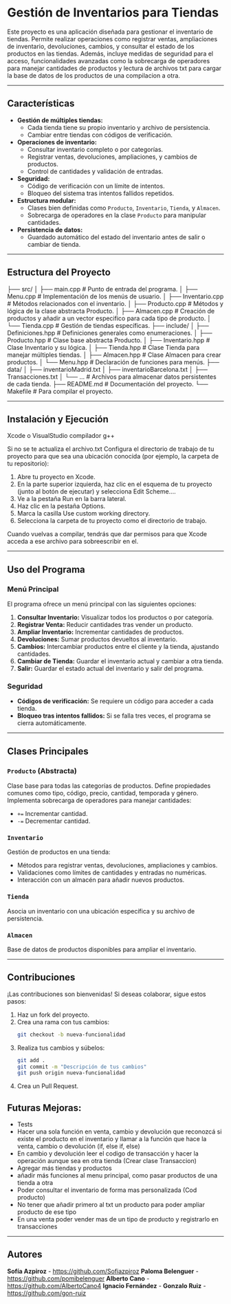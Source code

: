 # Gestión de Inventarios para Tiendas

Este proyecto es una aplicación diseñada para gestionar el inventario de tiendas. Permite realizar operaciones como registrar ventas, ampliaciones de inventario, devoluciones, cambios, y consultar el estado de los productos en las tiendas. Además, incluye medidas de seguridad para el acceso, funcionalidades avanzadas como la sobrecarga de operadores para manejar cantidades de productos y lectura de archivos txt para cargar la base de datos de los productos de una compilacion a otra.

---

## Características

- **Gestión de múltiples tiendas:**
  - Cada tienda tiene su propio inventario y archivo de persistencia.
  - Cambiar entre tiendas con códigos de verificación.
- **Operaciones de inventario:**
  - Consultar inventario completo o por categorías.
  - Registrar ventas, devoluciones, ampliaciones, y cambios de productos.
  - Control de cantidades y validación de entradas.
- **Seguridad:**
  - Código de verificación con un límite de intentos.
  - Bloqueo del sistema tras intentos fallidos repetidos.
- **Estructura modular:**
  - Clases bien definidas como `Producto`, `Inventario`, `Tienda`, y `Almacen`.
  - Sobrecarga de operadores en la clase `Producto` para manipular cantidades.
- **Persistencia de datos:**
  - Guardado automático del estado del inventario antes de salir o cambiar de tienda.

---

## Estructura del Proyecto

├── src/
│   ├── main.cpp            # Punto de entrada del programa.
│   ├── Menu.cpp            # Implementación de los menús de usuario.
│   ├── Inventario.cpp      # Métodos relacionados con el inventario.
│   ├── Producto.cpp        # Métodos y lógica de la clase abstracta Producto.
│   ├── Almacen.cpp         # Creación de productos y añadir a un vector especifico para cada tipo de producto.
│   └── Tienda.cpp          # Gestión de tiendas específicas.
├── include/
│   ├── Definiciones.hpp    # Definiciones generales como enumeraciones.
│   ├── Producto.hpp        # Clase base abstracta Producto.
│   ├── Inventario.hpp      # Clase Inventario y su lógica.
│   ├── Tienda.hpp          # Clase Tienda para manejar múltiples tiendas.
│   ├── Almacen.hpp         # Clase Almacen para crear productos.
│   └── Menu.hpp            # Declaración de funciones para menús.
├── data/
│   ├── inventarioMadrid.txt
│   ├── inventarioBarcelona.txt
│   ├── Transacciones.txt
│   └── ...                 # Archivos para almacenar datos persistentes de cada tienda.
├── README.md               # Documentación del proyecto.
└── Makefile                # Para compilar el proyecto.

---

## Instalación y Ejecución

Xcode o VisualStudio compilador g++

Si no se te actualiza el archivo.txt
Configura el directorio de trabajo de tu proyecto para que sea una ubicación conocida (por ejemplo, la carpeta de tu repositorio):

1. Abre tu proyecto en Xcode.
2. En la parte superior izquierda, haz clic en el esquema de tu proyecto (junto al botón de ejecutar) y selecciona Edit Scheme....
3. Ve a la pestaña Run en la barra lateral.
4. Haz clic en la pestaña Options.
5. Marca la casilla Use custom working directory.
6. Selecciona la carpeta de tu proyecto como el directorio de trabajo.

Cuando vuelvas a compilar, tendrás que dar permisos para que Xcode acceda a ese archivo para sobreescribir en el.

---

## Uso del Programa

### Menú Principal
El programa ofrece un menú principal con las siguientes opciones:

1. **Consultar Inventario:** Visualizar todos los productos o por categoría.
2. **Registrar Venta:** Reducir cantidades tras vender un producto.
3. **Ampliar Inventario:** Incrementar cantidades de productos.
4. **Devoluciones:** Sumar productos devueltos al inventario.
5. **Cambios:** Intercambiar productos entre el cliente y la tienda, ajustando cantidades.
6. **Cambiar de Tienda:** Guardar el inventario actual y cambiar a otra tienda.
7. **Salir:** Guardar el estado actual del inventario y salir del programa.

### Seguridad
- **Códigos de verificación:** Se requiere un código para acceder a cada tienda.
- **Bloqueo tras intentos fallidos:** Si se falla tres veces, el programa se cierra automáticamente.

---

## Clases Principales

### `Producto` (Abstracta)
Clase base para todas las categorías de productos. Define propiedades comunes como tipo, código, precio, cantidad, temporada y género. Implementa sobrecarga de operadores para manejar cantidades:

- `+=` Incrementar cantidad.
- `-=` Decrementar cantidad.

### `Inventario`
Gestión de productos en una tienda:
- Métodos para registrar ventas, devoluciones, ampliaciones y cambios.
- Validaciones como límites de cantidades y entradas no numéricas.
- Interacción con un almacén para añadir nuevos productos.

### `Tienda`
Asocia un inventario con una ubicación específica y su archivo de persistencia.

### `Almacen`
Base de datos de productos disponibles para ampliar el inventario.

---

## Contribuciones
¡Las contribuciones son bienvenidas! Si deseas colaborar, sigue estos pasos:
1. Haz un fork del proyecto.
2. Crea una rama con tus cambios:
   ```bash
   git checkout -b nueva-funcionalidad
   ```
3. Realiza tus cambios y súbelos:
   ```bash
   git add .
   git commit -m "Descripción de tus cambios"
   git push origin nueva-funcionalidad
   ```
4. Crea un Pull Request.

## Futuras Mejoras:
- Tests
- Hacer una sola función en venta, cambio y devolución que reconozcá si existe el producto en el inventario y llamar a la función que hace la venta, cambio o devolución (if, else if, else)
- En cambio y devolución leer el codigo de transacción y hacer la operación aunque sea en otra tienda (Crear clase Transaccion)
- Agregar más tiendas y productos
- añadir más funciones al menu principal, como pasar productos de una tienda a otra
- Poder consultar el inventario de forma mas personalizada (Cod producto)
- No tener que añadir primero al txt un producto para poder ampliar producto de ese tipo
- En una venta poder vender mas de un tipo de producto y registrarlo en transacciones

---

## Autores
**Sofía Azpiroz** - https://github.com/Sofiazpiroz
**Paloma Belenguer** - https://github.com/pomibelenguer
**Alberto Cano** - https://github.com/AlbertoCano4
**Ignacio Fernández** - 
**Gonzalo Ruiz** - https://github.com/gon-ruiz
